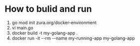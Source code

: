 # How to bulid and run
1. go mod init zura.org/docker-environment
1. vi main.go
1. docker build -t my-golang-app .
1. docker run -it --rm --name my-running-app my-golang-app
